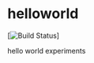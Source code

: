 # helloworld

[![Build Status](https://travis-ci.org/jimmy899/helloworld.svg?branch=master)]

hello world experiments
